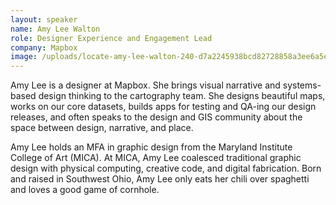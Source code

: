```yaml
---
layout: speaker
name: Amy Lee Walton
role: Designer Experience and Engagement Lead
company: Mapbox
image: /uploads/locate-amy-lee-walton-240-d7a2245938bcd82728858a3ee6a5e441.jpg
---
```


Amy Lee is a designer at Mapbox. She brings visual narrative and systems-based design thinking to the cartography team. She designs beautiful maps, works on our core datasets, builds apps for testing and QA-ing our design releases, and often speaks to the design and GIS community about the space between design, narrative, and place.

Amy Lee holds an MFA in graphic design from the Maryland Institute College of Art (MICA). At MICA, Amy Lee coalesced traditional graphic design with physical computing, creative code, and digital fabrication. Born and raised in Southwest Ohio, Amy Lee only eats her chili over spaghetti and loves a good game of cornhole.